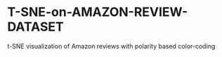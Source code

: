 # T-SNE-on-AMAZON-REVIEW-DATASET
t-SNE visualization of Amazon reviews with polarity based color-coding
